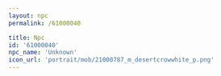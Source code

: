 ```yaml
---
layout: npc
permalink: /61000040

title: Npc
id: '61000040'
npc_name: 'Unknown'
icon_url: 'portrait/mob/21000787_m_desertcrowwhite_p.png'
---
```

